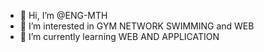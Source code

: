 - 👋 Hi, I’m @ENG-MTH
- 👀 I’m interested in GYM NETWORK SWIMMING and WEB
- 🌱 I’m currently learning WEB AND APPLICATION


<!---
ENG-MTH/ENG-MTH is a ✨ special ✨ repository because its `README.md` (this file) appears on your GitHub profile.
You can click the Preview link to take a look at your changes.
--->
